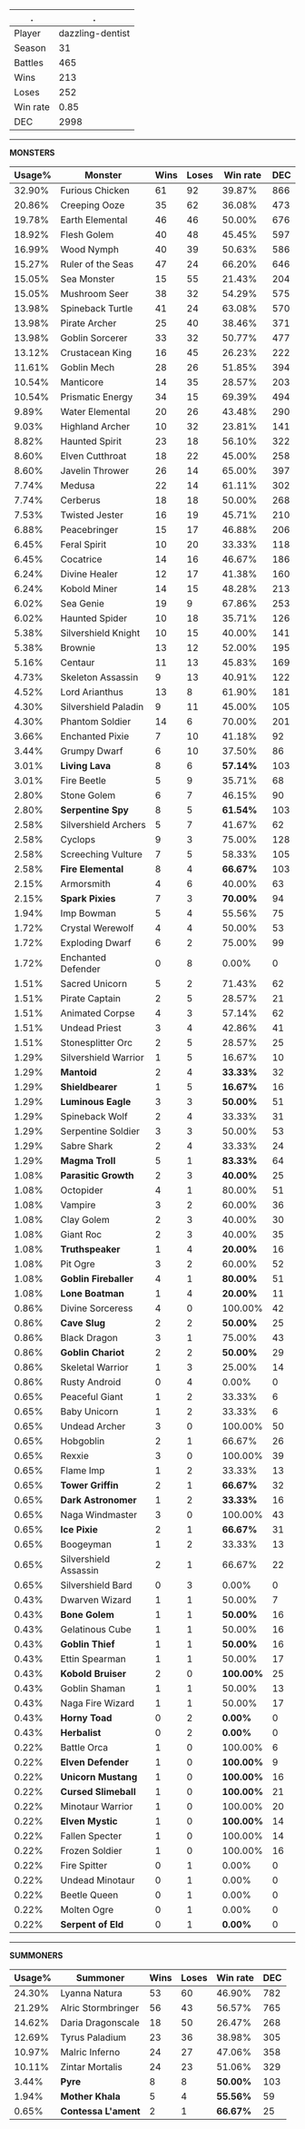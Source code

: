 .|.
|-|-
Player|dazzling-dentist
Season|31
Battles|465
Wins|213
Loses|252
Win rate|0.85
DEC|2998

---
**MONSTERS**

Usage%|Monster|Wins|Loses|Win rate|DEC|
-|-|-|-|-|-|
32.90%|Furious Chicken|61|92|39.87%|866|
20.86%|Creeping Ooze|35|62|36.08%|473|
19.78%|Earth Elemental|46|46|50.00%|676|
18.92%|Flesh Golem|40|48|45.45%|597|
16.99%|Wood Nymph|40|39|50.63%|586|
15.27%|Ruler of the Seas|47|24|66.20%|646|
15.05%|Sea Monster|15|55|21.43%|204|
15.05%|Mushroom Seer|38|32|54.29%|575|
13.98%|Spineback Turtle|41|24|63.08%|570|
13.98%|Pirate Archer|25|40|38.46%|371|
13.98%|Goblin Sorcerer|33|32|50.77%|477|
13.12%|Crustacean King|16|45|26.23%|222|
11.61%|Goblin Mech|28|26|51.85%|394|
10.54%|Manticore|14|35|28.57%|203|
10.54%|Prismatic Energy|34|15|69.39%|494|
9.89%|Water Elemental|20|26|43.48%|290|
9.03%|Highland Archer|10|32|23.81%|141|
8.82%|Haunted Spirit|23|18|56.10%|322|
8.60%|Elven Cutthroat|18|22|45.00%|258|
8.60%|Javelin Thrower|26|14|65.00%|397|
7.74%|Medusa|22|14|61.11%|302|
7.74%|Cerberus|18|18|50.00%|268|
7.53%|Twisted Jester|16|19|45.71%|210|
6.88%|Peacebringer|15|17|46.88%|206|
6.45%|Feral Spirit|10|20|33.33%|118|
6.45%|Cocatrice|14|16|46.67%|186|
6.24%|Divine Healer|12|17|41.38%|160|
6.24%|Kobold Miner|14|15|48.28%|213|
6.02%|Sea Genie|19|9|67.86%|253|
6.02%|Haunted Spider|10|18|35.71%|126|
5.38%|Silvershield Knight|10|15|40.00%|141|
5.38%|Brownie|13|12|52.00%|195|
5.16%|Centaur|11|13|45.83%|169|
4.73%|Skeleton Assassin|9|13|40.91%|122|
4.52%|Lord Arianthus|13|8|61.90%|181|
4.30%|Silvershield Paladin|9|11|45.00%|105|
4.30%|Phantom Soldier|14|6|70.00%|201|
3.66%|Enchanted Pixie|7|10|41.18%|92|
3.44%|Grumpy Dwarf|6|10|37.50%|86|
3.01%|**Living Lava**|8|6|**57.14%**|103|
3.01%|Fire Beetle|5|9|35.71%|68|
2.80%|Stone Golem|6|7|46.15%|90|
2.80%|**Serpentine Spy**|8|5|**61.54%**|103|
2.58%|Silvershield Archers|5|7|41.67%|62|
2.58%|Cyclops|9|3|75.00%|128|
2.58%|Screeching Vulture|7|5|58.33%|105|
2.58%|**Fire Elemental**|8|4|**66.67%**|103|
2.15%|Armorsmith|4|6|40.00%|63|
2.15%|**Spark Pixies**|7|3|**70.00%**|94|
1.94%|Imp Bowman|5|4|55.56%|75|
1.72%|Crystal Werewolf|4|4|50.00%|53|
1.72%|Exploding Dwarf|6|2|75.00%|99|
1.72%|Enchanted Defender|0|8|0.00%|0|
1.51%|Sacred Unicorn|5|2|71.43%|62|
1.51%|Pirate Captain|2|5|28.57%|21|
1.51%|Animated Corpse|4|3|57.14%|62|
1.51%|Undead Priest|3|4|42.86%|41|
1.51%|Stonesplitter Orc|2|5|28.57%|25|
1.29%|Silvershield Warrior|1|5|16.67%|10|
1.29%|**Mantoid**|2|4|**33.33%**|32|
1.29%|**Shieldbearer**|1|5|**16.67%**|16|
1.29%|**Luminous Eagle**|3|3|**50.00%**|51|
1.29%|Spineback Wolf|2|4|33.33%|31|
1.29%|Serpentine Soldier|3|3|50.00%|53|
1.29%|Sabre Shark|2|4|33.33%|24|
1.29%|**Magma Troll**|5|1|**83.33%**|64|
1.08%|**Parasitic Growth**|2|3|**40.00%**|25|
1.08%|Octopider|4|1|80.00%|51|
1.08%|Vampire|3|2|60.00%|36|
1.08%|Clay Golem|2|3|40.00%|30|
1.08%|Giant Roc|2|3|40.00%|35|
1.08%|**Truthspeaker**|1|4|**20.00%**|16|
1.08%|Pit Ogre|3|2|60.00%|52|
1.08%|**Goblin Fireballer**|4|1|**80.00%**|51|
1.08%|**Lone Boatman**|1|4|**20.00%**|11|
0.86%|Divine Sorceress|4|0|100.00%|42|
0.86%|**Cave Slug**|2|2|**50.00%**|25|
0.86%|Black Dragon|3|1|75.00%|43|
0.86%|**Goblin Chariot**|2|2|**50.00%**|29|
0.86%|Skeletal Warrior|1|3|25.00%|14|
0.86%|Rusty Android|0|4|0.00%|0|
0.65%|Peaceful Giant|1|2|33.33%|6|
0.65%|Baby Unicorn|1|2|33.33%|6|
0.65%|Undead Archer|3|0|100.00%|50|
0.65%|Hobgoblin|2|1|66.67%|26|
0.65%|Rexxie|3|0|100.00%|39|
0.65%|Flame Imp|1|2|33.33%|13|
0.65%|**Tower Griffin**|2|1|**66.67%**|32|
0.65%|**Dark Astronomer**|1|2|**33.33%**|16|
0.65%|Naga Windmaster|3|0|100.00%|43|
0.65%|**Ice Pixie**|2|1|**66.67%**|31|
0.65%|Boogeyman|1|2|33.33%|13|
0.65%|Silvershield Assassin|2|1|66.67%|22|
0.65%|Silvershield Bard|0|3|0.00%|0|
0.43%|Dwarven Wizard|1|1|50.00%|7|
0.43%|**Bone Golem**|1|1|**50.00%**|16|
0.43%|Gelatinous Cube|1|1|50.00%|16|
0.43%|**Goblin Thief**|1|1|**50.00%**|16|
0.43%|Ettin Spearman|1|1|50.00%|17|
0.43%|**Kobold Bruiser**|2|0|**100.00%**|25|
0.43%|Goblin Shaman|1|1|50.00%|13|
0.43%|Naga Fire Wizard|1|1|50.00%|17|
0.43%|**Horny Toad**|0|2|**0.00%**|0|
0.43%|**Herbalist**|0|2|**0.00%**|0|
0.22%|Battle Orca|1|0|100.00%|6|
0.22%|**Elven Defender**|1|0|**100.00%**|9|
0.22%|**Unicorn Mustang**|1|0|**100.00%**|16|
0.22%|**Cursed Slimeball**|1|0|**100.00%**|21|
0.22%|Minotaur Warrior|1|0|100.00%|20|
0.22%|**Elven Mystic**|1|0|**100.00%**|14|
0.22%|Fallen Specter|1|0|100.00%|14|
0.22%|Frozen Soldier|1|0|100.00%|16|
0.22%|Fire Spitter|0|1|0.00%|0|
0.22%|Undead Minotaur|0|1|0.00%|0|
0.22%|Beetle Queen|0|1|0.00%|0|
0.22%|Molten Ogre|0|1|0.00%|0|
0.22%|**Serpent of Eld**|0|1|**0.00%**|0|

---
**SUMMONERS**

Usage%|Summoner|Wins|Loses|Win rate|DEC|
-|-|-|-|-|-|
24.30%|Lyanna Natura|53|60|46.90%|782|
21.29%|Alric Stormbringer|56|43|56.57%|765|
14.62%|Daria Dragonscale|18|50|26.47%|268|
12.69%|Tyrus Paladium|23|36|38.98%|305|
10.97%|Malric Inferno|24|27|47.06%|358|
10.11%|Zintar Mortalis|24|23|51.06%|329|
3.44%|**Pyre**|8|8|**50.00%**|103|
1.94%|**Mother Khala**|5|4|**55.56%**|59|
0.65%|**Contessa L'ament**|2|1|**66.67%**|25|
